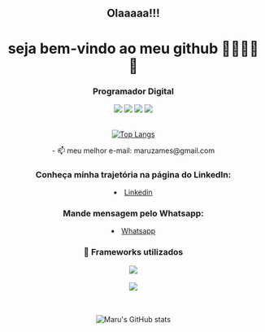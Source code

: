 <h2 align="center">Olaaaaa!!!</h2>

<h1 align="center">seja bem-vindo ao meu github 👋👋👋👋👋</h1>
    
<h3 align="center">Programador Digital</h3>
   
<div align="center">
    
<span>
    
   <img src="https://img.shields.io/badge/JavaScript-F7DF1E?style=for-the-badge&logo=javascript&logoColor=black"/>
    
   <img src="https://img.shields.io/badge/HTML5-E34F26?style=for-the-badge&logo=html5&logoColor=white"/>
    
   <img src="https://img.shields.io/badge/CSS3-1572B6?style=for-the-badge&logo=css3&logoColor=white"/>

   <img src="https://img.shields.io/badge/PYTHON-1572B6?style=for-the-badge&logo=python&logoColor=white"/>
    
</span>
    
</div>
    
</br>
    
<div align="center">
    
[![Top Langs](https://github-readme-stats.vercel.app/api/top-langs/?username=maruzames&layout=compact&theme=tokyonight)](https://github.com/maruzames/github-readme-stats)
    
</div> 
    
<div align="center"> - 📫 meu melhor e-mail: maruzames@gmail.com</div>
    
<h3 align="center">Conheça minha trajetória na página do LinkedIn:</h3>
    
<li align="center"><a class="url" href="https://www.linkedin.com/in/marcosouzagomes/" img>Linkedin</a></li>

<h3 align="center">Mande mensagem pelo Whatsapp:</h3>
    
<li align="center"><a class="url" href="https://api.whatsapp.com/send?phone=5521992516791/" img>Whatsapp</a></li>
    
<h3 align="center"> 🚀 Frameworks utilizados </h3>
    
<div align="center">
    <span>
        <img src="https://img.shields.io/badge/Node.js-339933?style=for-the-badge&logo=nodedotjs&logoColor=white"/>
    </span>
</div>
 
 </br>
 
 <div align="center">
    <span>
        <img src="https://img.shields.io/badge/Bootstrap-563D7C?style=for-the-badge&logo=bootstrap&logoColor=white"/>
    </span>
</div>
    
</br>
    
</br>
    
<div align="center">
    
![Maru's GitHub stats](https://github-readme-stats.vercel.app/api?username=maruzames&show_icons=true&theme=tokyonight)
    
</div>
